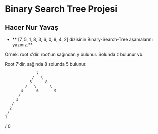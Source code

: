 # Binary Search Tree Projesi

## Hacer Nur Yavaş

- ** [7, 5, 1, 8, 3, 6, 0, 9, 4, 2] dizisinin Binary-Search-Tree aşamalarını yazınız.**

Örnek: root x'dir. root'un sağından y bulunur. Solunda z bulunur vb.

Root 7'dir, sağında 8 solunda 5 bulunur.

                  7
                /   \
               5      8
             /   \      \
           4      6       9 
          /
         3 
       /
      2
     /
    1
   /
  0





